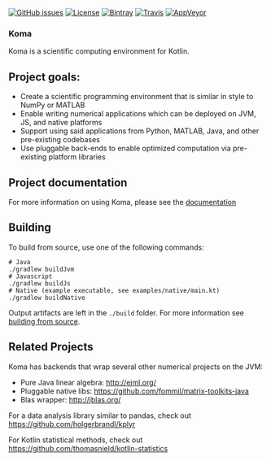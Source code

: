 [![GitHub issues](https://img.shields.io/github/issues/kyonifer/koma.svg?maxAge=2592000)](https://github.com/kyonifer/koma/issues)
[![License](https://img.shields.io/badge/license-Apache%202.0-blue.svg)](http://www.apache.org/licenses/LICENSE-2.0)
[![Bintray](https://img.shields.io/bintray/v/kyonifer/maven/koma-core.svg?maxAge=2592000)](https://bintray.com/kyonifer/maven)
[![Travis](https://img.shields.io/travis/kyonifer/koma/master.svg)](https://travis-ci.org/kyonifer/koma)
[![AppVeyor](https://img.shields.io/appveyor/ci/kyonifer/koma/master.svg)](https://ci.appveyor.com/project/kyonifer/koma)
### Koma

Koma is a scientific computing environment for Kotlin.

## Project goals:

- Create a scientific programming environment that is similar in style to NumPy or MATLAB
- Enable writing numerical applications which can be deployed on JVM, JS, and native platforms
- Support using said applications from Python, MATLAB, Java, and other pre-existing codebases
- Use pluggable back-ends to enable optimized computation via pre-existing platform libraries

## Project documentation

For more information on using Koma, please see the [documentation](https://kyonifer.github.io/koma)

## Building

To build from source, use one of the following commands:

```
# Java
./gradlew buildJvm
# Javascript
./gradlew buildJs
# Native (example executable, see examples/native/main.kt)
./gradlew buildNative
```

Output artifacts are left in the `./build` folder. For more information see [building from source](http://koma.kyonifer.com/General_Usage_Guide/Advanced/Build_From_Source.html).

## Related Projects

Koma has backends that wrap several other numerical projects on the JVM:

* Pure Java linear algebra: http://ejml.org/
* Pluggable native libs: https://github.com/fommil/matrix-toolkits-java
* Blas wrapper: http://jblas.org/

For a data analysis library similar to pandas, check out https://github.com/holgerbrandl/kplyr

For Kotlin statistical methods, check out https://github.com/thomasnield/kotlin-statistics
